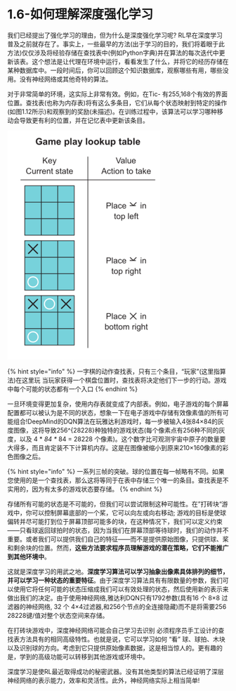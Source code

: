 # 1.6-如何理解深度强化学习

我们已经提出了强化学习的理由，但为什么是深度强化学习呢? RL早在深度学习普及之前就存在了。事实上，一些最早的方法\(出于学习的目的，我们将着眼于此方法\)仅仅涉及将经验存储在查找表中\(例如Python字典\)并在算法的每次迭代中更新该表。这个想法是让代理在环境中运行，看看发生了什么，并将它的经历存储在某种数据库中。一段时间后，你可以回顾这个知识数据库，观察哪些有用，哪些没用。没有神经网络或其他奇特的算法。

对于非常简单的环境，这实际上非常有效。例如，在Tic- 有255,168个有效的界面位置。查找表\(也称为内存表\)将有这么多条目，它们从每个状态映射到特定的操作 \(如图1.12所示\)和观察到的奖励\(未描述\)。在训练过程中，该算法可以学习哪种移动会导致更有利的位置，并在记忆表中更新该条目。

![1.12](../../.gitbook/assets/image%20%2839%29.png)

{% hint style="info" %}
一字棋的动作查找表，只有三个条目，“玩家”\(这里指算法\)在这里玩 当玩家获得一个棋盘位置时，查找表将决定他们下一步的行动。游戏中每个可能的状态都有一个入口
{% endhint %}

一旦环境变得更加复杂，使用内存表就变成了内部表。例如，电子游戏的每个屏幕配置都可以被认为是不同的状态，想象一下在电子游戏中存储有效像素值的所有可能组合!DeepMind的DQN算法在玩雅达利游戏时，每一步被输入4张84×84的灰度图像，这将导致256^{28228}种独特的游戏状态\(每个像素点有256种不同的灰度，以及 4 \* _84 \*_ 84 = 28228 个像素\)。这个数字比可观测宇宙中原子的数量要大得多，而且肯定装不下计算机内存。这是在图像被缩小到原来210×160像素的彩色图像之后。

{% hint style="info" %}
一系列三帧的突破。球的位置在每一帧略有不同。如果您使用的是一个查找表，那么这将等同于在表中存储三个唯一的条目。查找表是不实用的，因为有太多的游戏状态要存储。
{% endhint %}

存储所有可能的状态是不可能的，但我们可以尝试限制这种可能性。在”打砖块“游戏中，你可以控制屏幕底部的一个桨，它可以向左或向右移动; 游戏的目标是使球偏转并尽可能打到位于屏幕顶部可能多的块，在这种情况下，我们可以定义约束——只看球返回球拍时的状态，因为当我们在屏幕顶部等待球时，我们的动作并不重要。或者我们可以提供我们自己的特征——而不是提供原始图像，只提供球、桨和剩余块的位置。然而，**这些方法要求程序员理解游戏的潜在策略，它们不能推广到其他环境中**。

这就是深度学习的用武之地。**深度学习算法可以学习抽象出像素具体排列的细节，并可以学习一种状态的重要特征**。由于深度学习算法具有有限数量的参数，我们可以使用它将任何可能的状态压缩成我们可以有效处理的状态，然后使用新的表示来做出我们的决定。由于使用神经网络,雅达利DQN只有1792参数\(具有16 个 8×8 过滤器的神经网络, 32 个 4×4过滤器,和256个节点的全连接隐藏\)而不是将需要256 28228键/值对整个状态空间来存储。 

在打砖块游戏中，深度神经网络可能会自己学习去识别 必须程序员手工设计的查找表方法具有的相同高级特性。也就是说，它可以学习如何 “看” 球、球拍、木块以及识别球的方向。考虑到它只提供原始像素数据，这是相当惊人的。更有趣的是，学到的高级功能可以转移到其他游戏或环境中。

深度学习是使RL最近取得成功的秘密武器。没有其他类型的算法已经证明了深层神经网络的表示能力，效率和灵活性。此外，神经网络实际上相当简单!





